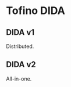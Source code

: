 # Tofino DIDA

<!-- This repository contains the Barefoot Tofino implementation for the Distributed In-network Defense Architecture Against Amplified Reflection DDoS Attacks. -->

## DIDA v1
Distributed.

## DIDA v2
All-in-one.


